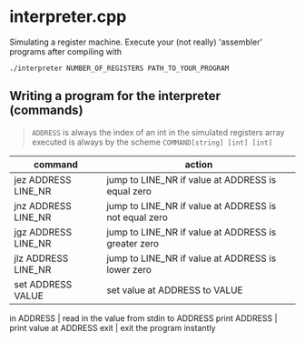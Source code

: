 # interpreter.cpp
Simulating a register machine. Execute your (not really) 'assembler' programs after compiling with


    ./interpreter NUMBER_OF_REGISTERS PATH_TO_YOUR_PROGRAM

## Writing a program for the interpreter (commands)

> `ADDRESS` is always the index of an int in the simulated registers array
> executed is always by the scheme
> `COMMAND[string] [int] [int]`

command | action
--- | ---
jez ADDRESS LINE_NR | jump to LINE_NR if value at ADDRESS is equal zero
jnz ADDRESS LINE_NR | jump to LINE_NR if value at ADDRESS is not equal zero
jgz ADDRESS LINE_NR | jump to LINE_NR if value at ADDRESS is greater zero
jlz ADDRESS LINE_NR | jump to LINE_NR if value at ADDRESS is lower zero
set ADDRESS VALUE | set value at ADDRESS to VALUE

in ADDRESS | read in the value from stdin to ADDRESS
print ADDRESS | print value at ADDRESS
exit | exit the program instantly

